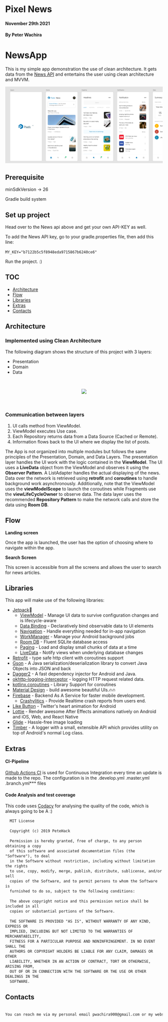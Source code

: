# Pixel News
#### November 29th 2021
#### By **Peter Wachira**


# NewsApp
This is my simple app demonstration the use of clean architecture. It gets data from the [News API](https://newsapi.org/) and entertains the user using
clean architecture and MVVM.


![](screenshots/img.png)


## Prerequisite

minSdkVersion -> 26

Gradle build system


## Set up project

Head over to the News api above and get your own API-KEY as well.

To add the News API key, go to your gradle.properties file, then add this line: 

```MY_KEY="b7122b5c5f8948eda9715867b6240ce6"```

Run the project. :)


## TOC

- [Architecture](#architecture)
- [Flow](#flow)
- [Libraries](#libraries)
- [Extras](#extras)
- [Contacts](#Contacts)

## Architecture

### Implemented using Clean Architecture
The following diagram shows the structure of this project with 3 layers:
- Presentation
- Domain
- Data

<br>
<p align="center">
  <img src="https://github.com/peter-wachira/TMDBClient/blob/master/diagram.png" width="750"/>
</p>
<br>

### Communication between layers

1. UI calls method from ViewModel.
2. ViewModel executes Use case.
3. Each Repository returns data from a Data Source (Cached or Remote).
4. Information flows back to the UI where we display the list of posts.




The App is not organized into multiple modules but follows the same principles of
the Presentation, Domain, and Data Layers.
The presentation layer handles the UI work with the logic contained in the **ViewModel**.
The UI uses a **LiveData** object from the ViewModel and observes it using the **Observer Pattern**.
A ListAdapter handles the actual displaying of the news. Data over the network is retrieved using
**retrofit** and **coroutines** to handle background work asynchronously. Additionally, note that
the ViewModel uses the **viewModelScope** to launch the coroutines while Fragments use the **viewLifeCycleOwner**
to observe data.
The data layer uses the recommended **Repository Pattern** to make the network calls and store the data using
**Room DB**.


## Flow

 **Landing screen**

  Once the app is launched, the user has the option of choosing where to navigate within the app.

 **Search Screen**

 This screen is accessible from all the screens and allows the user to search for news articles.
 
## Libraries

This app will make use of the following libraries:

- [Jetpack](https://developer.android.com/jetpack)🚀
  - [ViewModel](https://developer.android.com/topic/libraries/architecture/viewmodel) - Manage UI data to survive configuration changes and is lifecycle-aware
  - [Data Binding](https://developer.android.com/topic/libraries/data-binding) - Declaratively bind observable data to UI elements
  - [Navigation](https://developer.android.com/guide/navigation/) - Handle everything needed for in-app navigation
  - [WorkManager](https://developer.android.com/topic/libraries/architecture/workmanager) - Manage your Android background jobs
  - [Room DB](https://developer.android.com/topic/libraries/architecture/room) - Fluent SQLite database access
  - [Paging](https://developer.android.com/topic/libraries/architecture/paging) - Load and display small chunks of data at a time
  - [LiveData](https://developer.android.com/topic/libraries/architecture/livedata) - Notify views when underlying database changes
- [Retrofit](https://square.github.io/retrofit/) - type safe http client with coroutines support
- [Gson](https://github.com/google/gson) - A Java serialization/deserialization library to convert Java Objects into JSON and back
- [Dagger2](https://github.com/google/dagger) - A fast dependency injector for Android and Java.
- [okhttp-logging-interceptor](https://github.com/square/okhttp/blob/master/okhttp-logging-interceptor/README.md) - logging HTTP request related data.
- [kotlinx.coroutines](https://github.com/Kotlin/kotlinx.coroutines) - Library Support for coroutines
- [Material Design](https://material.io/develop/android/docs/getting-started/) - build awesome beautiful UIs.🔥🔥
- [Firebase](https://firebase.google.com/) - Backend As A Service for faster mobile development.
  - [Crashylitics](https://firebase.google.com/docs/crashlytics) - Provide Realtime crash reports from users end.
- [Like Button](https://github.com/jd-alexander/LikeButton) - Twitter's heart animation for Android
- [Lottie](https://github.com/airbnb/lottie-android) - Render awesome After Effects animations natively on Android and iOS, Web, and React Native
- [Glide](https://github.com/bumptech/glide) - Hassle-free image loading
- [Timber](https://github.com/JakeWharton/timber) - A logger with a small, extensible API which provides utility on top of Android's normal Log class.


## Extras


#### CI-Pipeline

[Github Actions CI](https://github.com/features/actions/) is used for Continuous Integration every time an update is made
to the repo. The configuration is in the .develop.yml .master.yml .branch.yml*** files

#### Code Analysis and test coverage

This code uses [Codacy](https://www.codacy.com/) for analysing the quality of the code, which is
always going to be A :)

```
  MIT License
  
  Copyright (c) 2019 PeteHack
  
  Permission is hereby granted, free of charge, to any person obtaining a copy
  of this software and associated documentation files (the "Software"), to deal
  in the Software without restriction, including without limitation the rights
  to use, copy, modify, merge, publish, distribute, sublicense, and/or sell
  copies of the Software, and to permit persons to whom the Software is
  furnished to do so, subject to the following conditions:
  
  The above copyright notice and this permission notice shall be included in all
  copies or substantial portions of the Software.
  
  THE SOFTWARE IS PROVIDED "AS IS", WITHOUT WARRANTY OF ANY KIND, EXPRESS OR
  IMPLIED, INCLUDING BUT NOT LIMITED TO THE WARRANTIES OF MERCHANTABILITY,
  FITNESS FOR A PARTICULAR PURPOSE AND NONINFRINGEMENT. IN NO EVENT SHALL THE
  AUTHORS OR COPYRIGHT HOLDERS BE LIABLE FOR ANY CLAIM, DAMAGES OR OTHER
  LIABILITY, WHETHER IN AN ACTION OF CONTRACT, TORT OR OTHERWISE, ARISING FROM,
  OUT OF OR IN CONNECTION WITH THE SOFTWARE OR THE USE OR OTHER DEALINGS IN THE
  SOFTWARE.

```


## Contacts

```bash

You can reach me via my personal email pwachira900@gmail.com or my website for contibutions or reuse


